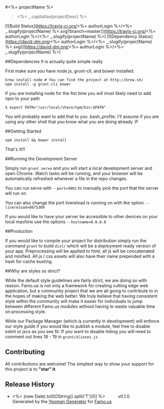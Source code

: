 #<%= projectName %>
> <%= _.capitalize(projectDesc) %>.

[![Build Status](https://travis-ci.org/<%= authorLogin %>/<%= _.slugify(projectName) %>.svg?branch=master)](https://travis-ci.org/<%= authorLogin %>/<%= _.slugify(projectName) %>) [![Dependency Status](https://david-dm.org/<%= authorLogin %>/<%= _.slugify(projectName) %>.svg)](https://david-dm.org/<%= authorLogin %>/<%= _.slugify(projectName) %>)

##Dependencies
It is actually quite simple really

First make sure you have node.js, grunt-cli, and bower installed.

```
brew install node # You can find the project at http://brew.sh/
npm install -g grunt-cli bower
```

If you are installing node for the fist time you will most likely need to add npm to your path

```
$ export PATH="/usr/local/share/npm/bin:$PATH"
```

You will probably want to add that to you .bash_profile.  I'll assume if you are using any other shell that you know what you are doing already :P

##Getting Started

```
npm install && bower install
```

That's it!!!

##Running the Development Server

Simply run ```grunt serve``` and you will start a local development server and open Chrome.  Watch tasks will be running, and your browser will be automatically refreshed whenever a file in the repo changes.

You can run serve with ```--port=9001``` to manually pick the port that the server will run on

You can also change the port livereload is running on with the option ```--livereload=8675309```

If you would like to have your server be accessible to other devices on your local machine use the options ```--hostname=0.0.0.0```

##Production

If you would like to compile your project for distribution simply run the command ```grunt``` to build ```dist/``` which will be a deployment ready version of your app.  Preprocessing will be applied to html, all js will be concatenated and minified.  All js / css assets will also have their name prepended with a hash for cache busting.

##Why are styles so strict?

While the default style guidelines are fairly strict, we are doing so with reason.  Famo.us is not only a framework for creating cutting edge web application, but a community project that we are all going to contribute to in the hopes of making the web better.  We truly believe that having consistent style within the community will make it easier for individuals to jump between different Famo.us modules without having to waste valuable time on processing style.

While our Package Manager (which is currently in development) will enforce our style guide if you would like to publish a module, feel free to disable eslint or jscs as you see fit.  If you want to disable linting you will need to comment out lines 18 - 19 in ```grunt/aliases.js```

## Contributing
All contributions are welcome! The simplest way to show your support for this project is to **"star" it**.

## Release History
 * <%= (new Date).toISOString().split('T')[0] %>   v0.1.0   Generated by the [Yeoman Generator](https://github.com/famous/generator-famous) for [Famo.us](http://famo.us)